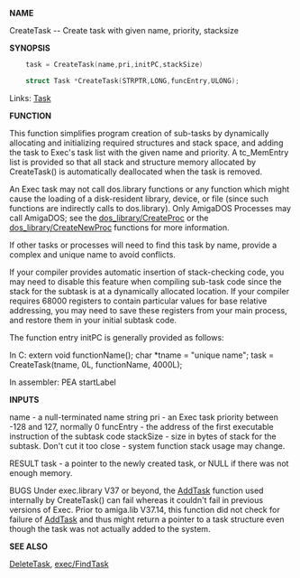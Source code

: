 
**NAME**

CreateTask -- Create task with given name, priority, stacksize

**SYNOPSIS**

```c
    task = CreateTask(name,pri,initPC,stackSize)

    struct Task *CreateTask(STRPTR,LONG,funcEntry,ULONG);

```
Links: [Task](_OOXE) 

**FUNCTION**

This function simplifies program creation of sub-tasks by
dynamically allocating and initializing required structures
and stack space, and adding the task to Exec's task list
with the given name and priority. A tc_MemEntry list is provided
so that all stack and structure memory allocated by CreateTask()
is automatically deallocated when the task is removed.

An Exec task may not call dos.library functions or any function
which might cause the loading of a disk-resident library, device,
or file (since such functions are indirectly calls to dos.library).
Only AmigaDOS Processes may call AmigaDOS; see the
[dos_library/CreateProc](../dos/CreateProc) or the [dos_library/CreateNewProc](../dos/CreateNewProc)
functions for more information.

If other tasks or processes will need to find this task by name,
provide a complex and unique name to avoid conflicts.

If your compiler provides automatic insertion of stack-checking
code, you may need to disable this feature when compiling sub-task
code since the stack for the subtask is at a dynamically allocated
location.  If your compiler requires 68000 registers to contain
particular values for base relative addressing, you may need to
save these registers from your main process, and restore them
in your initial subtask code.

The function entry initPC is generally provided as follows:

In C:
extern void functionName();
char *tname = &#034;unique name&#034;;
task = CreateTask(tname, 0L, functionName, 4000L);

In assembler:
PEA     startLabel

**INPUTS**

name - a null-terminated name string
pri - an Exec task priority between -128 and 127, normally 0
funcEntry - the address of the first executable instruction
of the subtask code
stackSize - size in bytes of stack for the subtask. Don't cut it
too close - system function stack usage may change.

RESULT
task - a pointer to the newly created task, or NULL if there was not
enough memory.

BUGS
Under exec.library V37 or beyond, the [AddTask](AddTask) function used
internally by CreateTask() can fail whereas it couldn't fail in
previous versions of Exec. Prior to amiga.lib V37.14, this function
did not check for failure of [AddTask](AddTask) and thus might return a
pointer to a task structure even though the task was not actually
added to the system.

**SEE ALSO**

[DeleteTask](_OQUU), [exec/FindTask](FindTask)
